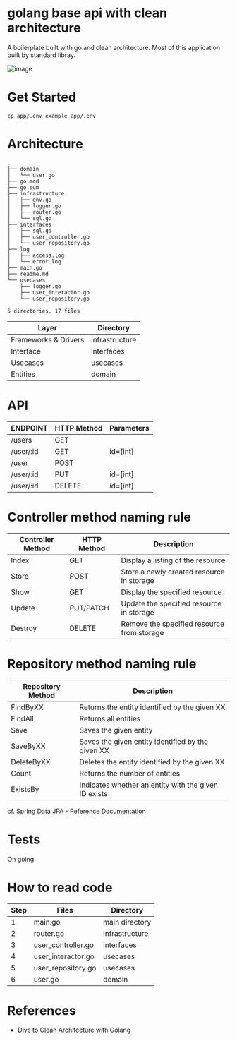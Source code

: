 # golang base api with clean architecture
A boilerplate built with go and clean architecture.
Most of this application built by standard libray.

![image](https://user-images.githubusercontent.com/13291041/102681893-84326980-4208-11eb-8f84-2959e03b89d8.png)

# Get Started
`cp app/.env_example app/.env`

# Architecture
```
.
├── domain
│   └── user.go
├── go.mod
├── go.sum
├── infrastructure
│   ├── env.go
│   ├── logger.go
│   ├── router.go
│   └── sql.go
├── interfaces
│   ├── sql.go
│   ├── user_controller.go
│   └── user_repository.go
├── log
│   ├── access.log
│   └── error.log
├── main.go
├── readme.md
└── usecases
    ├── logger.go
    ├── user_interactor.go
    └── user_repository.go

5 directories, 17 files
```

| Layer                | Directory      |
|----------------------|----------------|
| Frameworks & Drivers | infrastructure |
| Interface            | interfaces     |
| Usecases             | usecases       |
| Entities             | domain         |

# API

| ENDPOINT     | HTTP Method    | Parameters   |
|--------------|----------------|--------------|
| /users       | GET            |              |
| /user/:id    | GET            | id=[int]     |
| /user        | POST           |              |
| /user/:id    | PUT            | id=[int]     |
| /user/:id    | DELETE         | id=[int]     |

# Controller method naming rule

| Controller Method | HTTP Method | Description                                |
|-------------------|-------------|--------------------------------------------|
| Index             | GET         | Display a listing of the resource          |
| Store             | POST        | Store a newly created resource in storage  |
| Show              | GET         | Display the specified resource             |
| Update            | PUT/PATCH   | Update the specified resource in storage   |
| Destroy           | DELETE      | Remove the specified resource from storage |

# Repository method naming rule

| Repository Method | Description                                          |
|-------------------|------------------------------------------------------|
| FindByXX          | Returns the entity identified by the given XX        |
| FindAll           | Returns all entities                                 |
| Save              | Saves the given entity                               |
| SaveByXX          | Saves the given entity identified by the given XX    |
| DeleteByXX        | Deletes the entity identified by the given XX        |
| Count             | Returns the number of entities                       |
| ExistsBy          | Indicates whether an entity with the given ID exists |

cf. [Spring Data JPA - Reference Documentation](https://docs.spring.io/spring-data/data-jpa/docs/current/reference/html/#repositories.core-concepts)

# Tests
On going.

# How to read code
| Step | Files              | Directory      |
|------|--------------------|----------------|
| 1    | main.go            | main directory |
| 2    | router.go          | infrastructure |
| 3    | user_controller.go | interfaces     |
| 4    | user_interactor.go | usecases       |
| 5    | user_repository.go | usecases       |
| 6    | user.go            | domain         |



# References
- [Dive to Clean Architecture with Golang](https://dev.to/bmf_san/dive-to-clean-architecture-with-golang-cd4)